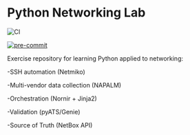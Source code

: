 # Python Networking Lab 
![CI](https://github.com/<TON_USER>/<TON_REPO>/actions/workflows/ci.yml/badge.svg)


[![pre-commit](https://img.shields.io/badge/pre--commit-enabled-brightgreen?logo=pre-commit&logoColor=white)](https://github.com/pre-commit/pre-commit)

Exercise repository for learning Python applied to networking:

-SSH automation (Netmiko)

-Multi-vendor data collection (NAPALM)

-Orchestration (Nornir + Jinja2)

-Validation (pyATS/Genie)

-Source of Truth (NetBox API)

